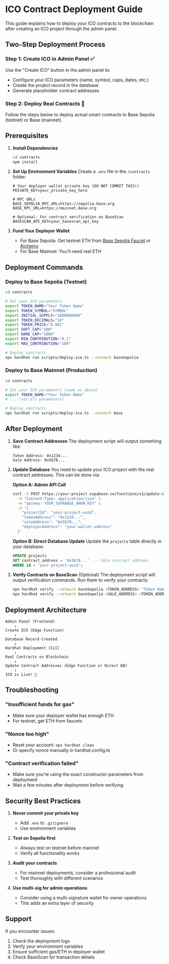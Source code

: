 # ICO Contract Deployment Guide

This guide explains how to deploy your ICO contracts to the blockchain after creating an ICO project through the admin panel.

## Two-Step Deployment Process

### Step 1: Create ICO in Admin Panel ✅
Use the "Create ICO" button in the admin panel to:
- Configure your ICO parameters (name, symbol, caps, dates, etc.)
- Create the project record in the database
- Generate placeholder contract addresses

### Step 2: Deploy Real Contracts 🚀
Follow the steps below to deploy actual smart contracts to Base Sepolia (testnet) or Base (mainnet).

## Prerequisites

1. **Install Dependencies**
   ```bash
   cd contracts
   npm install
   ```

2. **Set Up Environment Variables**
   Create a `.env` file in the `/contracts` folder:
   ```env
   # Your deployer wallet private key (DO NOT COMMIT THIS!)
   PRIVATE_KEY=your_private_key_here
   
   # RPC URLs
   BASE_SEPOLIA_RPC_URL=https://sepolia.base.org
   BASE_RPC_URL=https://mainnet.base.org
   
   # Optional: For contract verification on BaseScan
   BASESCAN_API_KEY=your_basescan_api_key
   ```

3. **Fund Your Deployer Wallet**
   - For Base Sepolia: Get testnet ETH from [Base Sepolia Faucet](https://bridge.base.org) or [Alchemy](https://www.alchemy.com/faucets/base-sepolia)
   - For Base Mainnet: You'll need real ETH

## Deployment Commands

### Deploy to Base Sepolia (Testnet)

```bash
cd contracts

# Set your ICO parameters
export TOKEN_NAME="Your Token Name"
export TOKEN_SYMBOL="SYMBOL"
export INITIAL_SUPPLY="1000000000"
export TOKEN_DECIMALS="18"
export TOKEN_PRICE="0.001"
export SOFT_CAP="100"
export HARD_CAP="1000"
export MIN_CONTRIBUTION="0.1"
export MAX_CONTRIBUTION="100"

# Deploy contracts
npx hardhat run scripts/deploy-ico.ts --network baseSepolia
```

### Deploy to Base Mainnet (Production)

```bash
cd contracts

# Set your ICO parameters (same as above)
export TOKEN_NAME="Your Token Name"
# ... (set all parameters)

# Deploy contracts
npx hardhat run scripts/deploy-ico.ts --network base
```

## After Deployment

1. **Save Contract Addresses**
   The deployment script will output something like:
   ```
   Token Address: 0x1234...
   Sale Address: 0x5678...
   ```
   
2. **Update Database**
   You need to update your ICO project with the real contract addresses. This can be done via:
   
   **Option A: Admin API Call**
   ```bash
   curl -X POST https://your-project.supabase.co/functions/v1/update-contract-addresses \
     -H "Content-Type: application/json" \
     -H "apikey: YOUR_SUPABASE_ANON_KEY" \
     -d '{
       "projectId": "your-project-uuid",
       "tokenAddress": "0x1234...",
       "saleAddress": "0x5678...",
       "deployerAddress": "your-wallet-address"
     }'
   ```
   
   **Option B: Direct Database Update**
   Update the `projects` table directly in your database:
   ```sql
   UPDATE projects 
   SET contract_address = '0x5678...'  -- Sale contract address
   WHERE id = 'your-project-uuid';
   ```

3. **Verify Contracts on BaseScan** (Optional)
   The deployment script will output verification commands. Run them to verify your contracts:
   ```bash
   npx hardhat verify --network baseSepolia <TOKEN_ADDRESS> "Token Name" "SYMBOL" 1000000000 18
   npx hardhat verify --network baseSepolia <SALE_ADDRESS> <TOKEN_ADDRESS> ...
   ```

## Deployment Architecture

```
Admin Panel (Frontend)
    ↓
Create ICO (Edge Function)
    ↓
Database Record Created
    ↓
Hardhat Deployment (CLI)
    ↓
Real Contracts on Blockchain
    ↓
Update Contract Addresses (Edge Function or Direct DB)
    ↓
ICO is Live! 🎉
```

## Troubleshooting

### "Insufficient funds for gas"
- Make sure your deployer wallet has enough ETH
- For testnet, get ETH from faucets

### "Nonce too high"
- Reset your account: `npx hardhat clean`
- Or specify nonce manually in hardhat.config.ts

### "Contract verification failed"
- Make sure you're using the exact constructor parameters from deployment
- Wait a few minutes after deployment before verifying

## Security Best Practices

1. **Never commit your private key**
   - Add `.env` to `.gitignore`
   - Use environment variables

2. **Test on Sepolia first**
   - Always test on testnet before mainnet
   - Verify all functionality works

3. **Audit your contracts**
   - For mainnet deployments, consider a professional audit
   - Test thoroughly with different scenarios

4. **Use multi-sig for admin operations**
   - Consider using a multi-signature wallet for owner operations
   - This adds an extra layer of security

## Support

If you encounter issues:
1. Check the deployment logs
2. Verify your environment variables
3. Ensure sufficient gas/ETH in deployer wallet
4. Check BaseScan for transaction details
